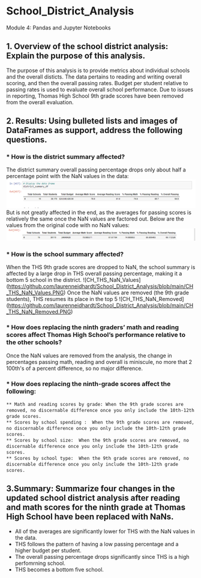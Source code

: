 # School_District_Analysis
Module 4: Pandas and Jupyter Notebooks
## 1. Overview of the school district analysis: Explain the purpose of this analysis.
The purpose of this analysis is to provide metrics about individual schools and the overall disticts. The data pertains to reading and writing overall scoring, and then the overall passing rates. Budget per student relative to passing rates is used to evaluate overall school performance. Due to issues in reporting, Thomas High School 9th grade scores have been removed from the overall evaluation. 
## 2. Results: Using bulleted lists and images of DataFrames as support, address the following questions.

###  * How is the district summary affected? 
   The district summary overall passing percentage drops only about half a percentage point with the NaN values in the data:
   ![CH_District](https://github.com/laurenneidhardt/School_District_Analysis/blob/main/CH_District.PNG)
   But is not greatly affected in the end, as the averages for passing scores is relatively the same once the NaN values are factored out. Below are the values from the original code with no NaN values:
   ![Orig_District](https://github.com/laurenneidhardt/School_District_Analysis/blob/main/Orig_District.PNG) 
###  * How is the school summary affected?  
   When the THS 9th grade scores are dropped to NaN, the school summary is affected by a large drop in THS overall passing percentage, making it a bottom 5 school in the district. 
  ![CH_THS_NaN_Values] (https://github.com/laurenneidhardt/School_District_Analysis/blob/main/CH_THS_NaN_Values.PNG)
   Once the NaN values are removed (the 9th grade students), THS resumes its place in the top 5
   ![CH_THS_NaN_Removed] (https://github.com/laurenneidhardt/School_District_Analysis/blob/main/CH_THS_NaN_Removed.PNG)
###  * How does replacing the ninth graders’ math and reading scores affect Thomas High School’s performance relative to the other schools? 
  Once the NaN values are removed from the analysis, the change in percentages passing math, reading and overall is miniscule, no more that 2 100th's of a percent difference, so no major difference.
###  * How does replacing the ninth-grade scores affect the following:
    ** Math and reading scores by grade: When the 9th grade scores are removed, no discernable difference once you only include the 10th-12th grade scores.
    ** Scores by school spending :  When the 9th grade scores are removed, no discernable difference once you only include the 10th-12th grade scores.
    ** Scores by school size:  When the 9th grade scores are removed, no discernable difference once you only include the 10th-12th grade scores.
    ** Scores by school type:  When the 9th grade scores are removed, no discernable difference once you only include the 10th-12th grade scores.
## 3.Summary: Summarize four changes in the updated school district analysis after reading and math scores for the ninth grade at Thomas High School have been replaced with NaNs.
* All of the averages are significantly lower for THS with the NaN values in the data.
* THS follows the pattern of having a low passing percentage and a higher budget per student. 
* The overall passing percentage drops significantly since THS is a high perfomrning school.
* THS becomes a bottom five school.

